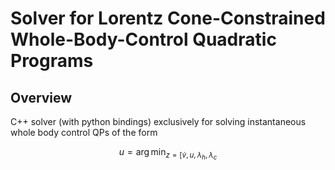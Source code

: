 # Solver for Lorentz Cone-Constrained Whole-Body-Control Quadratic Programs
## Overview
C++ solver (with python bindings) exclusively for solving instantaneous whole body control QPs of the form

```math
\displaystyle u = \arg \min_{z = [\dot{v}, u, \lambda_{h}, \lambda_{c}}
```
